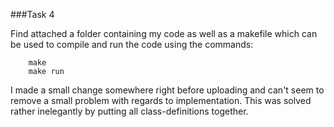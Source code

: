 ###Task 4

Find attached a folder containing my code as well as a makefile which can be used to compile and run the code using the commands:
        
        make
        make run
    
I made a small change somewhere right before uploading and can't seem to remove a small problem with regards to implementation. 
This was solved rather inelegantly by putting all class-definitions together.

   